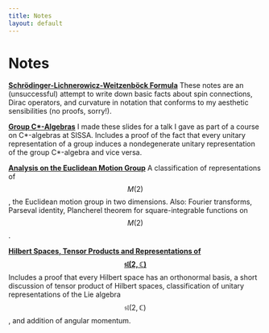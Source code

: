 ```yaml
---
title: Notes
layout: default
---
```


# Notes

[__Schrödinger-Lichnerowicz-Weitzenböck
Formula__](/assets/files/notes/schrodinger_lichnerowicz_weitzenbock_formula.pdf)
These notes are an (unsuccessful) attempt to write down basic facts about spin connections,
Dirac operators, and curvature in notation that conforms to my aesthetic
sensibilities (no proofs, sorry!).

[__Group C\*-Algebras__](/assets/files/notes/group_cstar_algebras.pdf)
I made these slides for a talk I gave as part of a course on
C\*-algebras at SISSA. Includes a proof of
the fact that every unitary representation of a group induces a nondegenerate
unitary representation of the group C\*-algebra and vice versa.

[__Analysis on the Euclidean Motion
Group__](/assets/files/notes/analysis_on_the_euclidean_motion_group.pdf) A classification of
representations of $$M(2)$$, the Euclidean motion group in two dimensions. Also: Fourier
transforms, Parseval identity, Plancherel theorem for square-integrable
functions on $$M(2)$$.

[__Hilbert Spaces, Tensor Products and Representations of $$\mathfrak{sl}(2, \mathbb
C)$$__](/assets/files/notes/hilbert_spaces_tensor_products_and_representations_of_sl(2,C).pdf)
Includes a proof that every Hilbert space has an orthonormal basis, a short
discussion of tensor product of Hilbert spaces, classification of unitary
representations of the Lie algebra $$\mathfrak{sl}(2, \mathbb C)$$, and addition of
angular momentum.
